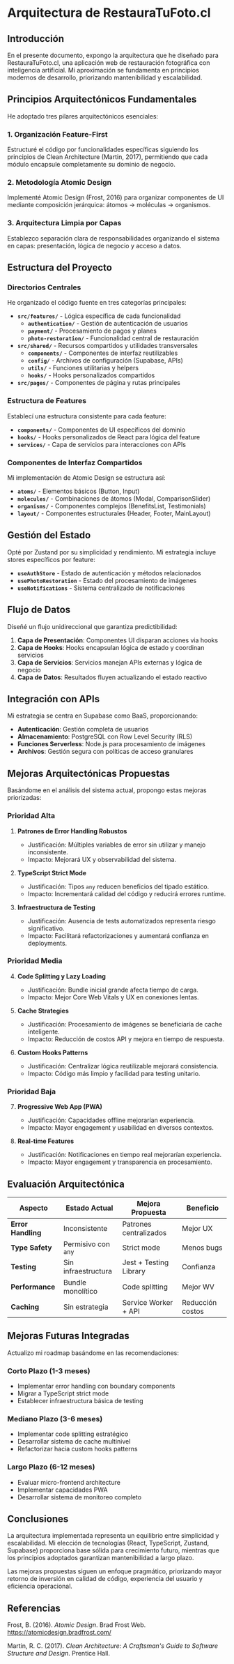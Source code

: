 # Arquitectura de RestauraTuFoto.cl

## Introducción

En el presente documento, expongo la arquitectura que he diseñado para RestauraTuFoto.cl, una aplicación web de restauración fotográfica con inteligencia artificial. Mi aproximación se fundamenta en principios modernos de desarrollo, priorizando mantenibilidad y escalabilidad.

## Principios Arquitectónicos Fundamentales

He adoptado tres pilares arquitectónicos esenciales:

### 1. Organización Feature-First
Estructuré el código por funcionalidades específicas siguiendo los principios de Clean Architecture (Martin, 2017), permitiendo que cada módulo encapsule completamente su dominio de negocio.

### 2. Metodología Atomic Design
Implementé Atomic Design (Frost, 2016) para organizar componentes de UI mediante composición jerárquica: átomos → moléculas → organismos.

### 3. Arquitectura Limpia por Capas
Establezco separación clara de responsabilidades organizando el sistema en capas: presentación, lógica de negocio y acceso a datos.

## Estructura del Proyecto

### Directorios Centrales

He organizado el código fuente en tres categorías principales:

- **`src/features/`** - Lógica específica de cada funcionalidad
  - **`authentication/`** - Gestión de autenticación de usuarios
  - **`payment/`** - Procesamiento de pagos y planes
  - **`photo-restoration/`** - Funcionalidad central de restauración
- **`src/shared/`** - Recursos compartidos y utilidades transversales
  - **`components/`** - Componentes de interfaz reutilizables
  - **`config/`** - Archivos de configuración (Supabase, APIs)
  - **`utils/`** - Funciones utilitarias y helpers
  - **`hooks/`** - Hooks personalizados compartidos
- **`src/pages/`** - Componentes de página y rutas principales

### Estructura de Features

Establecí una estructura consistente para cada feature:

- **`components/`** - Componentes de UI específicos del dominio
- **`hooks/`** - Hooks personalizados de React para lógica del feature
- **`services/`** - Capa de servicios para interacciones con APIs

### Componentes de Interfaz Compartidos

Mi implementación de Atomic Design se estructura así:

- **`atoms/`** - Elementos básicos (Button, Input)
- **`molecules/`** - Combinaciones de átomos (Modal, ComparisonSlider)
- **`organisms/`** - Componentes complejos (BenefitsList, Testimonials)
- **`layout/`** - Componentes estructurales (Header, Footer, MainLayout)

## Gestión del Estado

Opté por Zustand por su simplicidad y rendimiento. Mi estrategia incluye stores específicos por feature:

- **`useAuthStore`** - Estado de autenticación y métodos relacionados
- **`usePhotoRestoration`** - Estado del procesamiento de imágenes
- **`useNotifications`** - Sistema centralizado de notificaciones

## Flujo de Datos

Diseñé un flujo unidireccional que garantiza predictibilidad:

1. **Capa de Presentación**: Componentes UI disparan acciones via hooks
2. **Capa de Hooks**: Hooks encapsulan lógica de estado y coordinan servicios
3. **Capa de Servicios**: Servicios manejan APIs externas y lógica de negocio
4. **Capa de Datos**: Resultados fluyen actualizando el estado reactivo

## Integración con APIs

Mi estrategia se centra en Supabase como BaaS, proporcionando:

- **Autenticación**: Gestión completa de usuarios
- **Almacenamiento**: PostgreSQL con Row Level Security (RLS)
- **Funciones Serverless**: Node.js para procesamiento de imágenes
- **Archivos**: Gestión segura con políticas de acceso granulares

## Mejoras Arquitectónicas Propuestas

Basándome en el análisis del sistema actual, propongo estas mejoras priorizadas:

### Prioridad Alta

1. **Patrones de Error Handling Robustos**
   - Justificación: Múltiples variables de error sin utilizar y manejo inconsistente.
   - Impacto: Mejorará UX y observabilidad del sistema.

2. **TypeScript Strict Mode**
   - Justificación: Tipos `any` reducen beneficios del tipado estático.
   - Impacto: Incrementará calidad del código y reducirá errores runtime.

3. **Infraestructura de Testing**
   - Justificación: Ausencia de tests automatizados representa riesgo significativo.
   - Impacto: Facilitará refactorizaciones y aumentará confianza en deployments.

### Prioridad Media

4. **Code Splitting y Lazy Loading**
   - Justificación: Bundle inicial grande afecta tiempo de carga.
   - Impacto: Mejor Core Web Vitals y UX en conexiones lentas.

5. **Cache Strategies**
   - Justificación: Procesamiento de imágenes se beneficiaría de cache inteligente.
   - Impacto: Reducción de costos API y mejora en tiempo de respuesta.

6. **Custom Hooks Patterns**
   - Justificación: Centralizar lógica reutilizable mejorará consistencia.
   - Impacto: Código más limpio y facilidad para testing unitario.

### Prioridad Baja

7. **Progressive Web App (PWA)**
   - Justificación: Capacidades offline mejorarían experiencia.
   - Impacto: Mayor engagement y usabilidad en diversos contextos.

8. **Real-time Features**
   - Justificación: Notificaciones en tiempo real mejorarían experiencia.
   - Impacto: Mayor engagement y transparencia en procesamiento.

## Evaluación Arquitectónica

| Aspecto | Estado Actual | Mejora Propuesta | Beneficio |
|---------|---------------|------------------|-----------|
| **Error Handling** | Inconsistente | Patrones centralizados | Mejor UX |
| **Type Safety** | Permisivo con `any` | Strict mode | Menos bugs |
| **Testing** | Sin infraestructura | Jest + Testing Library | Confianza |
| **Performance** | Bundle monolítico | Code splitting | Mejor WV |
| **Caching** | Sin estrategia | Service Worker + API | Reducción costos |

## Mejoras Futuras Integradas

Actualizo mi roadmap basándome en las recomendaciones:

### Corto Plazo (1-3 meses)
- Implementar error handling con boundary components
- Migrar a TypeScript strict mode
- Establecer infraestructura básica de testing

### Mediano Plazo (3-6 meses)
- Implementar code splitting estratégico
- Desarrollar sistema de cache multinivel
- Refactorizar hacia custom hooks patterns

### Largo Plazo (6-12 meses)
- Evaluar micro-frontend architecture
- Implementar capacidades PWA
- Desarrollar sistema de monitoreo completo

## Conclusiones

La arquitectura implementada representa un equilibrio entre simplicidad y escalabilidad. Mi elección de tecnologías (React, TypeScript, Zustand, Supabase) proporciona base sólida para crecimiento futuro, mientras que los principios adoptados garantizan mantenibilidad a largo plazo.

Las mejoras propuestas siguen un enfoque pragmático, priorizando mayor retorno de inversión en calidad de código, experiencia del usuario y eficiencia operacional.

## Referencias

Frost, B. (2016). *Atomic Design*. Brad Frost Web. https://atomicdesign.bradfrost.com/

Martin, R. C. (2017). *Clean Architecture: A Craftsman's Guide to Software Structure and Design*. Prentice Hall.
